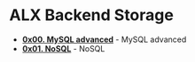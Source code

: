 # ALX Backend Storage

- **[0x00. MySQL advanced](./0x00-MySQL_Advanced/)** - MySQL advanced
- **[0x01. NoSQL](./0x01-NoSQL)** - NoSQL